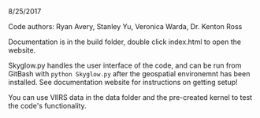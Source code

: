 8/25/2017

Code authors: Ryan Avery, Stanley Yu, Veronica Warda, Dr. Kenton Ross

Documentation is in the build folder, double click index.html to open the website.

Skyglow.py handles the user interface of the code, and can be run from GitBash with `python Skyglow.py` after the geospatial environemnt has been installed. See documentation website for instructions on getting setup!

You can use VIIRS data in the data folder and the pre-created kernel to test the code's functionality.